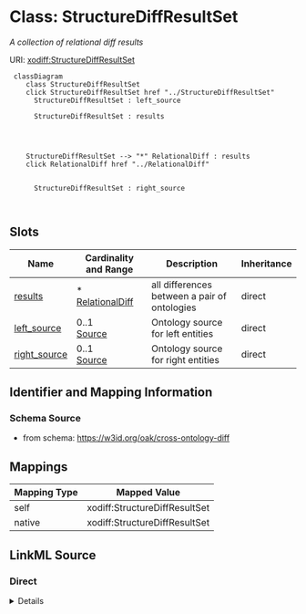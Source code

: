 

# Class: StructureDiffResultSet


_A collection of relational diff results_





URI: [xodiff:StructureDiffResultSet](https://w3id.org/oak/cross-ontology-diff/StructureDiffResultSet)






```{mermaid}
 classDiagram
    class StructureDiffResultSet
    click StructureDiffResultSet href "../StructureDiffResultSet"
      StructureDiffResultSet : left_source
        
      StructureDiffResultSet : results
        
          
    
    
    StructureDiffResultSet --> "*" RelationalDiff : results
    click RelationalDiff href "../RelationalDiff"

        
      StructureDiffResultSet : right_source
        
      
```




<!-- no inheritance hierarchy -->


## Slots

| Name | Cardinality and Range | Description | Inheritance |
| ---  | --- | --- | --- |
| [results](results.md) | * <br/> [RelationalDiff](RelationalDiff.md) | all differences between a pair of ontologies | direct |
| [left_source](left_source.md) | 0..1 <br/> [Source](Source.md) | Ontology source for left entities | direct |
| [right_source](right_source.md) | 0..1 <br/> [Source](Source.md) | Ontology source for right entities | direct |









## Identifier and Mapping Information







### Schema Source


* from schema: https://w3id.org/oak/cross-ontology-diff




## Mappings

| Mapping Type | Mapped Value |
| ---  | ---  |
| self | xodiff:StructureDiffResultSet |
| native | xodiff:StructureDiffResultSet |







## LinkML Source

<!-- TODO: investigate https://stackoverflow.com/questions/37606292/how-to-create-tabbed-code-blocks-in-mkdocs-or-sphinx -->

### Direct

<details>
```yaml
name: StructureDiffResultSet
description: A collection of relational diff results
from_schema: https://w3id.org/oak/cross-ontology-diff
attributes:
  results:
    name: results
    description: all differences between a pair of ontologies
    from_schema: https://w3id.org/oak/cross-ontology-diff
    rank: 1000
    domain_of:
    - StructureDiffResultSet
    range: RelationalDiff
    multivalued: true
    inlined: true
  left_source:
    name: left_source
    description: Ontology source for left entities
    from_schema: https://w3id.org/oak/cross-ontology-diff
    rank: 1000
    domain_of:
    - StructureDiffResultSet
    range: Source
  right_source:
    name: right_source
    description: Ontology source for right entities
    from_schema: https://w3id.org/oak/cross-ontology-diff
    rank: 1000
    domain_of:
    - StructureDiffResultSet
    range: Source

```
</details>

### Induced

<details>
```yaml
name: StructureDiffResultSet
description: A collection of relational diff results
from_schema: https://w3id.org/oak/cross-ontology-diff
attributes:
  results:
    name: results
    description: all differences between a pair of ontologies
    from_schema: https://w3id.org/oak/cross-ontology-diff
    rank: 1000
    alias: results
    owner: StructureDiffResultSet
    domain_of:
    - StructureDiffResultSet
    range: RelationalDiff
    multivalued: true
    inlined: true
  left_source:
    name: left_source
    description: Ontology source for left entities
    from_schema: https://w3id.org/oak/cross-ontology-diff
    rank: 1000
    alias: left_source
    owner: StructureDiffResultSet
    domain_of:
    - StructureDiffResultSet
    range: Source
  right_source:
    name: right_source
    description: Ontology source for right entities
    from_schema: https://w3id.org/oak/cross-ontology-diff
    rank: 1000
    alias: right_source
    owner: StructureDiffResultSet
    domain_of:
    - StructureDiffResultSet
    range: Source

```
</details>